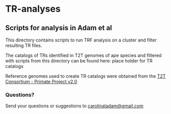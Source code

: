 # TR-analyses
## Scripts for analysis in Adam et al
This directory contains scripts to run TRF analysis on a cluster and filter resulting TR files.

The catalogs of TRs identified in T2T genomes of ape species and filtered with scripts from this directory can be found here: 
place holder for TR catalogs

Reference genomes used to create TR catalogs were obtained from the [T2T Consortium - Primate Project v2.0](https://github.com/marbl/Primates?tab=readme-ov-file)

### Questions?
Send your questions or suggestions to carolinaladam@gmail.com
